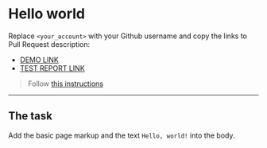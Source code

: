 # Hello world
Replace `<your_account>` with your Github username and copy the links to Pull Request description:

- [DEMO LINK](https://vanya1999.github.io/layout_hello-world/)
- [TEST REPORT LINK](https://vanya1999.github.io/layout_hello-world/report/html_report/)

> Follow [this instructions](https://mate-academy.github.io/layout_task-guideline/#how-to-solve-the-layout-tasks-on-github)
___

## The task 
Add the basic page markup and the text `Hello, world!` into the body.

